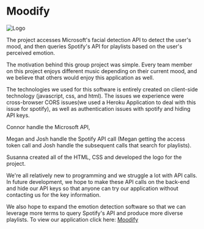 # Moodify 

![Logo](/assets/images/default_logo.png)

The project accesses Microsoft's facial detection API to detect the user's mood, and then queries Spotify's API for playlists based on the user's perceived emotion.

The motivation behind this group project was simple. Every team member on this project enjoys different music depending on their current mood, and we believe that others would enjoy this application as well. 

The technologies we used for this software is entirely created on client-side technology (javascript, css, and html). The issues we experience were cross-browser CORS issues(we used a Heroku Application to deal with this issue for spotify), as well as authentication issues with spotify and hiding API keys. 

Connor handle the Microsoft API, 

Megan and Josh handle the Spotify API call (Megan getting the access token call and Josh handle the subsequent calls that search for playlists).

Susanna created all of the HTML, CSS and developed the logo for the project. 

We're all relatively new to programming and we struggle a lot with API calls. In future development, we hope to make these API calls on the back-end and hide our API keys so that anyone can try our application without contacting us for the key information. 

We also hope to expand the emotion detection software so that we can leverage more terms to query Spotify's API and produce more diverse playlists. 
To view our application click here: [Moodify](https://meganthonykeogh.github.io/moodify/)





